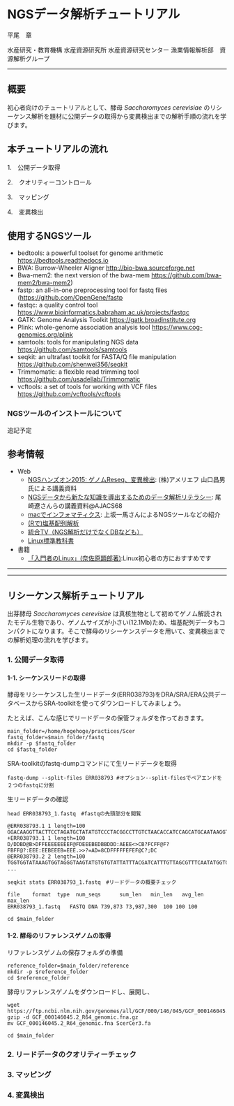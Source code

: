 # NGSデータ解析チュートリアル


平尾　章

水産研究・教育機構 水産資源研究所
水産資源研究センター 漁業情報解析部　資源解析グループ


----

## 概要

初心者向けのチュートリアルとして、酵母 *Saccharomyces* *cerevisiae* のリシーケンス解析を題材に公開データの取得から変異検出までの解析手順の流れを学びます。 


## 本チュートリアルの流れ

1.　公開データ取得

2.　クオリティーコントロール

3.　マッピング

4.　変異検出　



## 使用するNGSツール

* bedtools: a powerful toolset for genome arithmetic https://bedtools.readthedocs.io
* BWA: Burrow-Wheeler Aligner http://bio-bwa.sourceforge.net
* Bwa-mem2: the next version of the bwa-mem https://github.com/bwa-mem2/bwa-mem2) 
* fastp: an all-in-one preprocessing tool for fastq files (https://github.com/OpenGene/fastp
* fastqc: a quality control tool https://www.bioinformatics.babraham.ac.uk/projects/fastqc
* GATK: Genome Analysis Toolkit https://gatk.broadinstitute.org
* Plink: whole-genome association analysis tool https://www.cog-genomics.org/plink
* samtools: tools for manipulating NGS data https://github.com/samtools/samtools
* seqkit: an ultrafast toolkit for FASTA/Q file manipulation https://github.com/shenwei356/seqkit
* Trimmomatic: a flexible read trimming tool https://github.com/usadellab/Trimmomatic
* vcftools: a set of tools for working with VCF files https://github.com/vcftools/vcftools


### NGSツールのインストールについて
追記予定



## 参考情報
- Web
  - [NGSハンズオン2015: ゲノムReseq、変異検出](https://www.iu.a.u-tokyo.ac.jp/~kadota/bioinfo_ngs_sokushu_2015/20150804_amelieff_20150902.pdf): (株)アメリエフ 山口昌男氏による講義資料
  - [NGSデータから新たな知識を導出するためのデータ解析リテラシー](https://github.com/yuifu/ajacs68): 尾崎遼さんらの講義資料@AJACS68
  - [macでインフォマティクス](https://kazumaxneo.hatenablog.com): 上坂一馬さんによるNGSツールなどの紹介
  - [(Rで)塩基配列解析](http://www.iu.a.u-tokyo.ac.jp/~kadota/r_seq.html)
  - [統合TV（NGS解析だけでなくDBなども）](http://togotv.dbcls.jp)
  - [Linux標準教科書](http://www.lpi.or.jp/linuxtext/text.shtml)
- 書籍
  - [「入門者のLinux」(奈佐原顕郎著)](https://gendai.ismedia.jp/list/books/bluebacks/9784062579896):Linux初心者の方におすすめです 


---
---

## リシーケンス解析チュートリアル
出芽酵母 *Saccharomyces* *cerevisiae* は真核生物として初めてゲノム解読されたモデル生物であり、ゲノムサイズが小さい(12.1Mb)ため、塩基配列データもコンパクトになります。そこで酵母のリシーケンスデータを用いて、変異検出までの解析処理の流れを学びます。

### 1. 公開データ取得
#### 1-1. シーケンスリードの取得
酵母をリシーケンスした生リードデータ(ERR038793)をDRA/SRA/ERA公共データベースからSRA-toolkitを使ってダウンロードしてみましょう。

たとえば、こんな感じでリードデータの保管フォルダを作っておきます。
```
main_folder=/home/hogehoge/practices/Scer
fastq_folder=$main_folder/fastq
mkdir -p $fastq_folder
cd $fastq_folder
```
SRA-toolkitのfastq-dumpコマンドにて生リードデータを取得
```
fastq-dump --split-files ERR038793 #オプション--split-filesでペアエンドを２つのfastqに分割
```

生リードデータの確認
```
head ERR038793_1.fastq　#fastqの先頭部分を閲覧
```
```
@ERR038793.1 1 length=100
GGACAAGGTTACTTCCTAGATGCTATATGTCCCTACGGCCTTGTCTAACACCATCCAGCATGCAATAAGGTGACATAGATATACCCACACACCACACCCT
+ERR038793.1 1 length=100
D/DDBD@B>DFFEEEEEEEEF@FDEEEBEDBBDDD:AEEE<>CB?FCFF@F?FBFF@?:EEE:EEBEEEB=EEE.>>?=AD=8CDFFFFFEFEF@C?;DC
@ERR038793.2 2 length=100
TGGTGGTATAAAGTGGTAGGGTAAGTATGTGTGTATTATTTACGATCATTTGTTAGCGTTTCAATATGGTGGGTAAAAACGCAGGATAGTGAGTTACCGA
...
```
```
seqkit stats ERR038793_1.fastq　#リードデータの概要チェック
```
```
file    format  type  num_seqs      sum_len   min_len   avg_len   max_len
ERR038793_1.fastq   FASTQ DNA 739,873 73,987,300  100 100 100
```
```
cd $main_folder
```

#### 1-2. 酵母のリファレンスゲノムの取得

リファレンスゲノムの保存フォルダの準備
```
reference_folder=$main_folder/reference
mkdir -p $reference_folder
cd $reference_folder
```
酵母リファレンスゲノムをダウンロードし、展開し、
```
wget https://ftp.ncbi.nlm.nih.gov/genomes/all/GCF/000/146/045/GCF_000146045.2_R64/GCF_000146045.2_R64_genomic.fna.gz
gzip -d GCF_000146045.2_R64_genomic.fna.gz
mv GCF_000146045.2_R64_genomic.fna ScerCer3.fa
```
`cd $main_folder`

### 2. リードデータのクオリティーチェック



### 3. マッピング



### 4. 変異検出
